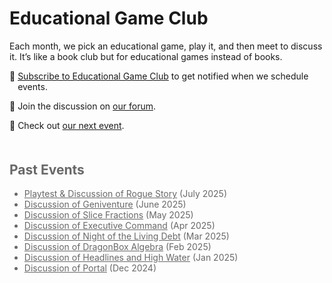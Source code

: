 <style>
  .emoji-paragraph {
    display: flex;
    margin-bottom: 1em;
  }

  .emoji-paragraph .emoji {
    flex: 0;
  }

  .emoji-paragraph .description {
    flex: 1;
  }
</style>

# Educational Game Club
Each month, we pick an educational game, play it, and then meet to discuss it. It’s like a book club but for educational games instead of books.

<div class="emoji-paragraph">
  <div class="emoji">🔔&nbsp;</div>
  <div class="description">
    <a href="https://forms.gle/zqG56ErXTdNzSTF6A">Subscribe to Educational Game Club</a> to get notified when we schedule events.
  </div>
</div>

<div class="emoji-paragraph">
  <div class="emoji">💬&nbsp;</div>
  <div class="description">
    Join the discussion on <a href="https://discourse.educationalgameclub.com/">our forum</a>.
  </div>
</div>

<!-- <div class="emoji-paragraph">
  <div class="emoji">📅&nbsp;</div>
  <div class="description">
    <a href="https://discourse.educationalgameclub.com/t/poll-game-for-august-2025">Cast your vote</a> on the game we'll discuss in August.
  </div>
</div> -->

<div class="emoji-paragraph">
  <div class="emoji">📅&nbsp;</div>
  <div class="description">
    Check out <a href="/events/next">our next event</a>.
  </div>
</div>

<div style="opacity: 0.65; margin-top: 50px;">
  <h2>Past Events</h2>
  <ul>
    <li><a href="/events/2025-07/">Playtest & Discussion of Rogue Story</a> (July 2025)</li>
    <li><a href="/events/2025-06/">Discussion of Geniventure</a> (June 2025)</li>
    <li><a href="/events/2025-05/">Discussion of Slice Fractions</a> (May 2025)</li>
    <li><a href="/events/2025-04/">Discussion of Executive Command</a> (Apr 2025)</li>
    <li><a href="/events/2025-03/">Discussion of Night of the Living Debt</a> (Mar 2025)</li>
    <li><a href="/events/2025-02/">Discussion of DragonBox Algebra</a> (Feb 2025)</li>
    <li><a href="/events/2025-01/">Discussion of Headlines and High Water</a> (Jan 2025)</li>
    <li><a href="/events/2024-12/">Discussion of Portal</a> (Dec 2024)</li>
  </ul>
</div>